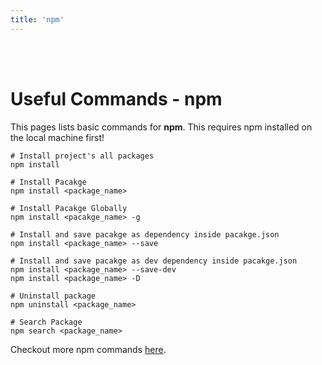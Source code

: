 ```yaml
---
title: 'npm'
---
```

<br><br>

# Useful Commands - npm

This pages lists basic commands for **npm**. This requires npm installed on the local machine first!

```shell
# Install project's all packages
npm install

# Install Pacakge
npm install <package_name>

# Install Pacakge Globally
npm install <pacakge_name> -g

# Install and save pacakge as dependency inside pacakge.json
npm install <package_name> --save

# Install and save pacakge as dev dependency inside pacakge.json
npm install <package_name> --save-dev
npm install <package_name> -D

# Uninstall package
npm uninstall <package_name>

# Search Package
npm search <package_name>
```

Checkout more npm commands [here](https://docs.npmjs.com/cli-documentation/cli).